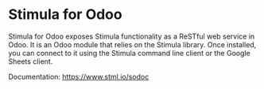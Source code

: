 # Stimula for Odoo
Stimula for Odoo exposes Stimula functionality as a ReSTful web service in Odoo. It is an Odoo module that relies on the Stimula library. Once installed, you can connect to it using the Stimula command line client or the Google Sheets client.

Documentation: https://www.stml.io/sodoc
